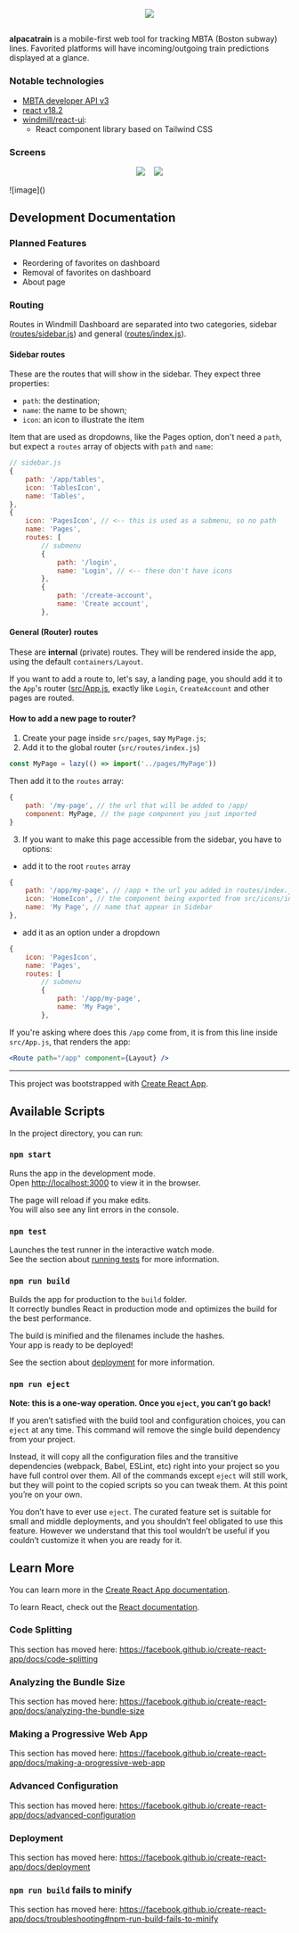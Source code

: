 


<p align="center">
  <img src="https://user-images.githubusercontent.com/11641649/228842006-1f020faa-ce59-4241-a73b-1da2002f9d23.png">
</p>


##  

**alpacatrain** is a mobile-first web tool for tracking MBTA (Boston subway) lines. Favorited platforms will have incoming/outgoing train predictions displayed at a glance. 

### Notable technologies
 - [MBTA developer API v3](https://api-v3.mbta.com/docs/swagger/index.html)
 - [react v18.2](https://react.dev/blog/2022/03/29/react-v18)
 - [windmill/react-ui](https://windmillui.com/react-ui):
   - React component library based on Tailwind CSS

### Screens
<p align="center">
    <img src="https://user-images.githubusercontent.com/11641649/229946568-254477a0-59f5-4458-8107-525d9d4ff2ab.png">
    &nbsp;&nbsp;
    <img src="https://user-images.githubusercontent.com/11641649/229946934-27145fc5-956a-4eed-bf29-7ec31ed9f6d2.png">
</p>
![image]()


## Development Documentation

### Planned Features
 - Reordering of favorites on dashboard
 - Removal of favorites on dashboard
 - About page

### Routing

Routes in Windmill Dashboard are separated into two categories, sidebar ([routes/sidebar.js](src/routes/sidebar.js)) and general ([routes/index.js](src/routes/index.js)).

#### Sidebar routes

These are the routes that will show in the sidebar. They expect three properties:

- `path`: the destination;
- `name`: the name to be shown;
- `icon`: an icon to illustrate the item

Item that are used as dropdowns, like the Pages option, don't need a `path`, but expect a `routes` array of objects with `path` and `name`:

```js
// sidebar.js
{
    path: '/app/tables',
    icon: 'TablesIcon',
    name: 'Tables',
},
{
    icon: 'PagesIcon', // <-- this is used as a submenu, so no path
    name: 'Pages',
    routes: [
        // submenu
        {
            path: '/login',
            name: 'Login', // <-- these don't have icons
        },
        {
            path: '/create-account',
            name: 'Create account',
        },
```

#### General (Router) routes

These are **internal** (private) routes. They will be rendered inside the app, using the default `containers/Layout`.

If you want to add a route to, let's say, a landing page, you should add it to the `App`'s router ([src/App.js](src/App.js), exactly like `Login`, `CreateAccount` and other pages are routed.

#### How to add a new page to router?

1. Create your page inside `src/pages`, say `MyPage.js`;
2. Add it to the global router (`src/routes/index.js`)

```js
const MyPage = lazy(() => import('../pages/MyPage'))
```

Then add it to the `routes` array:

```js
{
    path: '/my-page', // the url that will be added to /app/
    component: MyPage, // the page component you jsut imported
}
```

3. If you want to make this page accessible from the sidebar, you have to options:

- add it to the root `routes` array

```js
{
    path: '/app/my-page', // /app + the url you added in routes/index.js
    icon: 'HomeIcon', // the component being exported from src/icons/index.js
    name: 'My Page', // name that appear in Sidebar
},
```

- add it as an option under a dropdown

```js
{
    icon: 'PagesIcon',
    name: 'Pages',
    routes: [
        // submenu
        {
            path: '/app/my-page',
            name: 'My Page',
        },
```

If you're asking where does this `/app` come from, it is from this line inside `src/App.js`, that renders the app:

```jsx
<Route path="/app" component={Layout} />
```

---

This project was bootstrapped with [Create React App](https://github.com/facebook/create-react-app).

## Available Scripts

In the project directory, you can run:

### `npm start`

Runs the app in the development mode.<br />
Open [http://localhost:3000](http://localhost:3000) to view it in the browser.

The page will reload if you make edits.<br />
You will also see any lint errors in the console.

### `npm test`

Launches the test runner in the interactive watch mode.<br />
See the section about [running tests](https://facebook.github.io/create-react-app/docs/running-tests) for more information.

### `npm run build`

Builds the app for production to the `build` folder.<br />
It correctly bundles React in production mode and optimizes the build for the best performance.

The build is minified and the filenames include the hashes.<br />
Your app is ready to be deployed!

See the section about [deployment](https://facebook.github.io/create-react-app/docs/deployment) for more information.

### `npm run eject`

**Note: this is a one-way operation. Once you `eject`, you can’t go back!**

If you aren’t satisfied with the build tool and configuration choices, you can `eject` at any time. This command will remove the single build dependency from your project.

Instead, it will copy all the configuration files and the transitive dependencies (webpack, Babel, ESLint, etc) right into your project so you have full control over them. All of the commands except `eject` will still work, but they will point to the copied scripts so you can tweak them. At this point you’re on your own.

You don’t have to ever use `eject`. The curated feature set is suitable for small and middle deployments, and you shouldn’t feel obligated to use this feature. However we understand that this tool wouldn’t be useful if you couldn’t customize it when you are ready for it.

## Learn More

You can learn more in the [Create React App documentation](https://facebook.github.io/create-react-app/docs/getting-started).

To learn React, check out the [React documentation](https://reactjs.org/).

### Code Splitting

This section has moved here: https://facebook.github.io/create-react-app/docs/code-splitting

### Analyzing the Bundle Size

This section has moved here: https://facebook.github.io/create-react-app/docs/analyzing-the-bundle-size

### Making a Progressive Web App

This section has moved here: https://facebook.github.io/create-react-app/docs/making-a-progressive-web-app

### Advanced Configuration

This section has moved here: https://facebook.github.io/create-react-app/docs/advanced-configuration

### Deployment

This section has moved here: https://facebook.github.io/create-react-app/docs/deployment

### `npm run build` fails to minify

This section has moved here: https://facebook.github.io/create-react-app/docs/troubleshooting#npm-run-build-fails-to-minify
